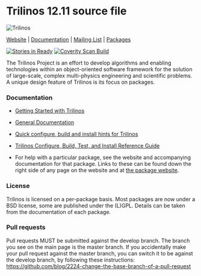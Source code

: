 # Trilinos 12.11 source file
![Trilinos](http://trilinos.sandia.gov/common/logo_trilinos_moon.png)

[Website](http://trilinos.org/) |
[Documentation](http://trilinos.org/about/documentation/) |
[Mailing List](https://trilinos.org/mailman/listinfo/trilinos-users) |
[Packages](http://trilinos.org/packages/)

[![Stories in Ready](https://badge.waffle.io/trilinos/Trilinos.png?label=ready&title=Ready)](https://waffle.io/trilinos/Trilinos)
[![Coverity Scan
Build](https://scan.coverity.com/projects/1680/badge.svg)](https://scan.coverity.com/projects/1680)

The Trilinos Project is an effort to develop algorithms and enabling
technologies within an object-oriented software framework for the solution of
large-scale, complex multi-physics engineering and scientific problems. A
unique design feature of Trilinos is its focus on packages.


### Documentation

- [Getting Started with Trilinos](https://trilinos.org/getting-started/) 

- [General Documentation](https://trilinos.org/about/documentation/)

- [Quick configure, build and install hints for Trilinos](https://github.com/trilinos/Trilinos/blob/master/INSTALL.rst)

- [Trilinos Configure, Build, Test, and Install Reference Guide](https://trilinos.org/docs/files/TrilinosBuildReference.html)

- For help with a particular package, see the website and accompanying
  documentation for that package. Links to these can be found down the
  right side of any page on the website and at [the package website](http://trilinos.org/packages/).

### License

Trilinos is licensed on a per-package basis. Most packages are now under a BSD
license, some are published under the (L)GPL. Details can be taken from the
documentation of each package.

### Pull requests

Pull requests MUST be submitted against the develop branch.  The branch you see on the main page is the master branch.  If you accidentally make your pull request against the master branch, you can switch it to be against the develop branch, by following these instructions: https://github.com/blog/2224-change-the-base-branch-of-a-pull-request
